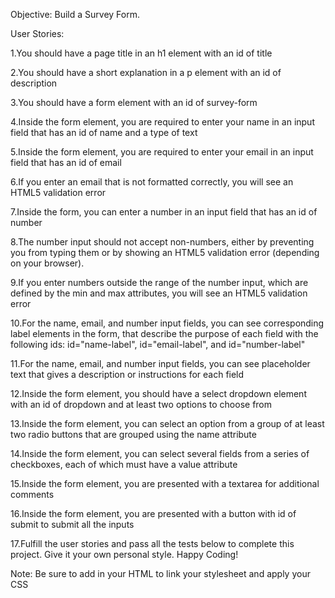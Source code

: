 Objective: Build a Survey Form.

User Stories:

1.You should have a page title in an h1 element with an id of title

2.You should have a short explanation in a p element with an id of description

3.You should have a form element with an id of survey-form

4.Inside the form element, you are required to enter your name in an input field that has an id of name and a type of text

5.Inside the form element, you are required to enter your email in an input field that has an id of email

6.If you enter an email that is not formatted correctly, you will see an HTML5 validation error

7.Inside the form, you can enter a number in an input field that has an id of number

8.The number input should not accept non-numbers, either by preventing you from typing them or by showing an HTML5 validation error (depending on your browser).

9.If you enter numbers outside the range of the number input, which are defined by the min and max attributes, you will see an HTML5 validation error

10.For the name, email, and number input fields, you can see corresponding label elements in the form, that describe the purpose of each field with the following ids: id="name-label", id="email-label", and id="number-label"

11.For the name, email, and number input fields, you can see placeholder text that gives a description or instructions for each field

12.Inside the form element, you should have a select dropdown element with an id of dropdown and at least two options to choose from

13.Inside the form element, you can select an option from a group of at least two radio buttons that are grouped using the name attribute

14.Inside the form element, you can select several fields from a series of checkboxes, each of which must have a value attribute

15.Inside the form element, you are presented with a textarea for additional comments

16.Inside the form element, you are presented with a button with id of submit to submit all the inputs

17.Fulfill the user stories and pass all the tests below to complete this project. Give it your own personal style. Happy Coding!

Note: Be sure to add <link rel="stylesheet" href="styles.css"> in your HTML to link your stylesheet and apply your CSS
